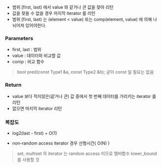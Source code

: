 

- 범위 [first, last) 에서 value 와 같거나 큰 값을 찾아 리턴
- 값을 찾을 수 없을 경우 마지막 iterator 를 리턴
- 범위 [first, last) 는 (element < value) 또는 comp(element, value) 에 의해 나뉘어져 있어야한다.


### Parameters

- first, last : 범위
- value : 데이터와 비교할 값
- comp : 비교 함수
> bool pred(const Type1 &a, const Type2 &b);
> 굳이 const 일 필요는 없음

### Return

- value 보다 적지않은(같거나 큰) 값 중에서 첫 번째 데이터를 가리키는 iterator 를 리턴
- 없으면 마지막 iterator 리턴


### 복잡도

- log2(last - first) + O(1)

- non-random access iterator 경우 선형시간( O(N) )
> set, multiset 의 iterator 는 random access 이므로 멤버함수 lower_bound 를 사용할 것

